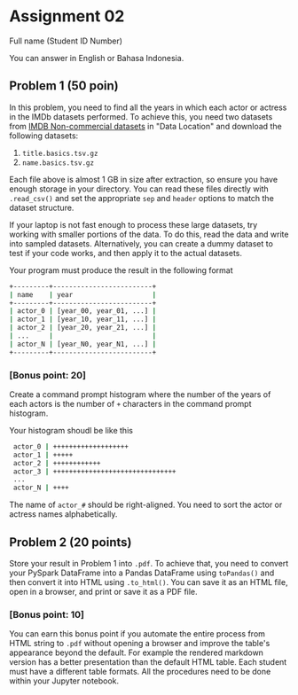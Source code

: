 # Assignment 02

Full name (Student ID Number)

You can answer in English or Bahasa Indonesia.

## Problem 1 (50 poin)
In this problem, you need to find all the years in which each actor or actress in the IMDb datasets performed.
To achieve this, you need two datasets from 
[IMDB Non-commercial datasets](https://developer.imdb.com/non-commercial-datasets/)
in "Data Location" and download the following datasets:
1. `title.basics.tsv.gz`
2. `name.basics.tsv.gz`

Each file above is almost 1 GB in size after extraction, so ensure you have 
enough storage in your directory.
You can read these files directly with `.read_csv()` and set the appropriate 
`sep` and `header` options to match the dataset structure.

If your laptop is not fast enough to process these large datasets, try working 
with smaller portions of the data. To do this, read the data and write into 
sampled datasets. Alternatively, you can create a dummy dataset to test if your 
code works, and then apply it to the actual datasets.

Your program must produce the result in the following format

```bash
+---------+-------------------------+
| name    | year                    |
+---------+-------------------------+
| actor_0 | [year_00, year_01, ...] |
| actor_1 | [year_10, year_11, ...] |
| actor_2 | [year_20, year_21, ...] |
| ...     |                         |
| actor_N | [year_N0, year_N1, ...] |
+---------+-------------------------+
```

### [Bonus point: 20]    
Create a command prompt histogram where the number of the years of each actors is the number of `+` characters in the command
prompt histogram. 

Your histogram shoudl be like this

```bash
 actor_0 | +++++++++++++++++++
 actor_1 | +++++
 actor_2 | ++++++++++++
 actor_3 | +++++++++++++++++++++++++++++++
 ...
 actor_N | ++++
```
The name of `actor_#` should be right-aligned.
You need to sort the actor or actress names alphabetically.


## Problem 2 (20 points)

Store your result in Problem 1 into `.pdf`.
To achieve that, you need to convert your PySpark DataFrame into a Pandas 
DataFrame using `toPandas()` and then convert it into HTML using `.to_html()`. 
You can save it as an HTML file, open in a browser, and print or save it as 
a PDF file.  

### [Bonus point: 10]    
You can earn this bonus point if you automate the entire process from 
HTML string to `.pdf` without opening a browser and improve the table's 
appearance beyond the default. For example the rendered markdown version 
has a better presentation than the default HTML table. 
Each student must have a different table formats. 
All the procedures need to be done within your Jupyter notebook.